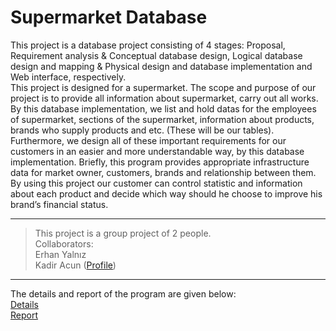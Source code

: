 # Supermarket Database  
This project is a database project consisting of 4 stages: Proposal, Requirement analysis & Conceptual database design, Logical database design and mapping & Physical design and database implementation and Web interface, respectively.  
This project is designed for a supermarket. The scope and purpose of our project is to provide all information about supermarket, carry out all works. By this database implementation, we list and hold datas for the employees of supermarket, sections of the supermarket, information about products, brands who supply products and etc. (These will be our tables). Furthermore, we design all of these important requirements for our customers in an easier and more understandable way, by this database implementation. Briefly, this program provides appropriate infrastructure data for market owner, customers, brands and relationship between them.   
By using this project our customer can control statistic and information about each product and decide which way should he choose to improve his brand’s financial status.  
___  
> This project is a group project of 2 people.  
> Collaborators:  
> Erhan Yalnız  
> Kadir Acun ([Profile](https://github.com/kadiracunn))  
___  
The details and report of the program are given below:  
[Details](https://github.com/erhanyalniz/Supermarket-Database/blob/1acdef9d164c5b7070e7802caeb20909a615f541/Database%20Systems%20Project.pdf)  
[Report](https://github.com/erhanyalniz/Supermarket-Database/blob/1acdef9d164c5b7070e7802caeb20909a615f541/Supermarket%20Database%20Report.pdf)
